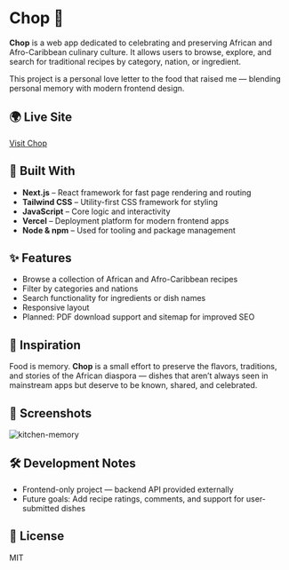 # Chop 🍲

**Chop** is a web app dedicated to celebrating and preserving African and Afro-Caribbean culinary culture. It allows users to browse, explore, and search for traditional recipes by category, nation, or ingredient.

This project is a personal love letter to the food that raised me — blending personal memory with modern frontend design.

## 🌍 Live Site

[Visit Chop](https://chop-xi.vercel.app/)

## 🔧 Built With

- **Next.js** – React framework for fast page rendering and routing
- **Tailwind CSS** – Utility-first CSS framework for styling
- **JavaScript** – Core logic and interactivity
- **Vercel** – Deployment platform for modern frontend apps
- **Node & npm** – Used for tooling and package management

## ✨ Features

- Browse a collection of African and Afro-Caribbean recipes
- Filter by categories and nations
- Search functionality for ingredients or dish names
- Responsive layout
- Planned: PDF download support and sitemap for improved SEO

## 🧠 Inspiration

Food is memory. **Chop** is a small effort to preserve the flavors, traditions, and stories of the African diaspora — dishes that aren’t always seen in mainstream apps but deserve to be known, shared, and celebrated.

## 📸 Screenshots
![kitchen-memory](https://github.com/user-attachments/assets/d08ff205-d33b-468b-8f27-8e3348239146)


## 🛠️ Development Notes

- Frontend-only project — backend API provided externally
- Future goals: Add recipe ratings, comments, and support for user-submitted dishes

## 📜 License

MIT
